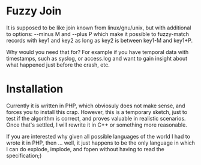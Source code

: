 Fuzzy Join
==========
It is supposed to be like join known from linux/gnu/unix, but with additional to options: 
--minus M and --plus P which make it possible to fuzzy-match records with key1 and key2 as long as key2 is between key1-M and key1+P.

Why would you need that for?
For example if you have temporal data with timestamps, such as syslog, or access.log and want
to gain insight about what happened just before the crash, etc.

Installation
============
Currently it is written in PHP, which obviosuly does not make sense, and forces you to install this crap.
However, this is a temporary sketch, just to test if the algorithm is correct, and proves valuable in realistic scenarios.
Once that's settled, I will rewrite it in C++ or something more reasonable.

If you are interested why given all possible languages of the world I had to wrote it in PHP, then ... 
well, it just happens to be the only language in which I can do explode, implode, and fopen without having to read the specification;)
